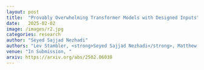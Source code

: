 ```yaml
---
layout: post
title:  "Provably Overwhelming Transformer Models with Designed Inputs"
date:   2025-02-02
image: /images/r2.jpg
categories: research
author: "Seyed Sajjad Nezhadi"
authors: "Lev Stambler, <strong>Seyed Sajjad Nezhadi</strong>, Matthew Coudron"
venue: "In Submission, "
arxiv: https://arxiv.org/abs/2502.06038
---
```

